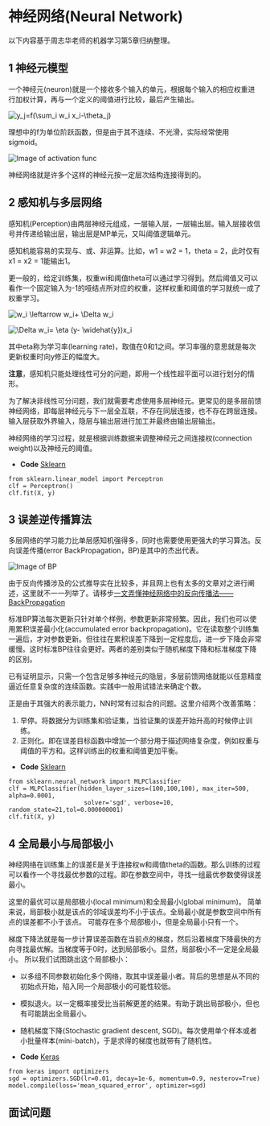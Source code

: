 # 神经网络(Neural Network)
以下内容基于周志华老师的机器学习第5章归纳整理。

## 1 神经元模型
一个神经元(neuron)就是一个接收多个输入的单元，根据每个输入的相应权重进行加权计算，再与一个定义的阈值进行比较，最后产生输出。

![y_j=f(\sum_i w_i x_i-\theta_j)](https://render.githubusercontent.com/render/math?math=y_j%3Df(%5Csum_i%20w_i%20x_i-%5Ctheta_j))

理想中的f为单位阶跃函数，但是由于其不连续、不光滑，实际经常使用sigmoid。

![Image of activation func](https://github.com/songchangyi/MachineLearningResume/blob/master/img/activation_func.PNG)

神经网络就是许多个这样的神经元按一定层次结构连接得到的。

## 2 感知机与多层网络
感知机(Perception)由两层神经元组成，一层输入层，一层输出层。输入层接收信号并传递给输出层，输出层是MP单元，又叫阈值逻辑单元。

感知机能容易的实现与、或、非运算。比如，w1 = w2 = 1，theta = 2，此时仅有x1 = x2 = 1能输出1。

更一般的，给定训练集，权重wi和阈值theta可以通过学习得到。然后阈值又可以看作一个固定输入为-1的哑结点所对应的权重，这样权重和阈值的学习就统一成了权重学习。

![w_i \leftarrow w_i+ \Delta w_i](https://render.githubusercontent.com/render/math?math=w_i%20%5Cleftarrow%20w_i%2B%20%5CDelta%20w_i)

![\Delta w_i= \eta (y- \widehat{y})x_i](https://render.githubusercontent.com/render/math?math=%5CDelta%20w_i%3D%20%5Ceta%20(y-%20%5Cwidehat%7By%7D)x_i)

其中eta称为学习率(learning rate)，取值在0和1之间。学习率强的意思就是每次更新权重时向y修正的幅度大。

**注意**，感知机只能处理线性可分的问题，即用一个线性超平面可以进行划分的情形。

为了解决非线性可分问题，我们就需要考虑使用多层神经元。更常见的是多层前馈神经网络，即每层神经元与下一层全互联，不存在同层连接，也不存在跨层连接。
输入层获取外界输入，隐层与输出层进行加工并最终由输出层输出。

神经网络的学习过程，就是根据训练数据来调整神经元之间连接权(connection weight)以及神经元的阈值。

- **Code** [Sklearn](https://scikit-learn.org/stable/modules/generated/sklearn.linear_model.Perceptron.html)
```
from sklearn.linear_model import Perceptron
clf = Perceptron()
clf.fit(X, y)
```

## 3 误差逆传播算法
多层网络的学习能力比单层感知机强得多，同时也需要使用更强大的学习算法。反向误差传播(error BackPropagation，BP)是其中的杰出代表。

![Image of BP](https://github.com/songchangyi/MachineLearningResume/blob/master/img/BP.PNG)

由于反向传播涉及的公式推导实在比较多，并且网上也有太多的文章对之进行阐述，这里就不一一列举了。请移步[一文弄懂神经网络中的反向传播法——BackPropagation](https://www.cnblogs.com/charlotte77/p/5629865.html)

标准BP算法每次更新只针对单个样例，参数更新非常频繁。因此，我们也可以使用累积误差最小化(accumulated error backpropagation)。它在读取整个训练集一遍后，才对参数更新。但往往在累积误差下降到一定程度后，进一步下降会非常缓慢。这时标准BP往往会更好。两者的差别类似于随机梯度下降和标准梯度下降的区别。

已有证明显示，只需一个包含足够多神经元的隐层，多层前馈网络就能以任意精度逼近任意复杂度的连续函数。实践中一般用试错法来确定个数。

正是由于其强大的表示能力，NN时常有过拟合的问题。这里介绍两个改善策略：

1. 早停。将数据分为训练集和验证集，当验证集的误差开始升高的时候停止训练。
2. 正则化。即在误差目标函数中增加一个部分用于描述网络复杂度，例如权重与阈值的平方和。这样训练出的权重和阈值更加平衡。

- **Code** [Sklearn](https://scikit-learn.org/stable/modules/generated/sklearn.neural_network.MLPClassifier.html)
```
from sklearn.neural_network import MLPClassifier
clf = MLPClassifier(hidden_layer_sizes=(100,100,100), max_iter=500, alpha=0.0001,
                     solver='sgd', verbose=10,  random_state=21,tol=0.000000001)
clf.fit(X, y)
```

## 4 全局最小与局部极小
神经网络在训练集上的误差E是关于连接权w和阈值theta的函数。那么训练的过程可以看作一个寻找最优参数的过程。即在参数空间中，寻找一组最优参数使得误差最小。

这里的最优可以是局部极小(local minimum)和全局最小(global minimum)。
简单来说，局部极小就是该点的邻域误差均不小于该点。全局最小就是参数空间中所有点的误差都不小于该点。
可能存在多个局部极小，但是全局最小只有一个。

梯度下降法就是每一步计算误差函数在当前点的梯度，然后沿着梯度下降最快的方向寻找最优解。当梯度等于0时，达到局部极小。显然，局部极小不一定是全局最小。
所以我们试图跳出这个局部极小：

- 以多组不同参数初始化多个网络，取其中误差最小者。背后的思想是从不同的初始点开始，陷入同一个局部极小的可能性较低。
- 模拟退火。以一定概率接受比当前解更差的结果。有助于跳出局部极小，但也有可能跳出全局最小。
- 随机梯度下降(Stochastic gradient descent, SGD)。每次使用单个样本或者小批量样本(mini-batch)，于是求得的梯度也就带有了随机性。

- **Code** [Keras](https://keras.io/optimizers/)
```
from keras import optimizers
sgd = optimizers.SGD(lr=0.01, decay=1e-6, momentum=0.9, nesterov=True)
model.compile(loss='mean_squared_error', optimizer=sgd)
```

## 面试问题
